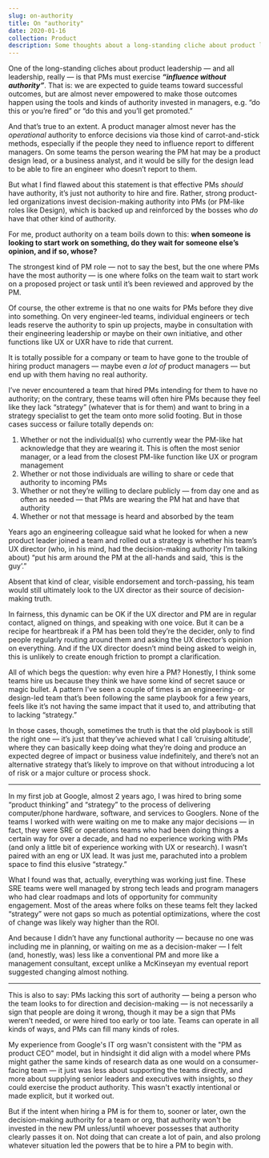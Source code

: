 ```yaml
---
slug: on-authority
title: On "authority"
date: 2020-01-16
collection: Product
description: Some thoughts about a long-standing cliche about product leadership.
---
```


One of the long-standing cliches about product leadership — and all leadership, really — is that PMs must exercise <strong><em>“influence without authority”</em></strong>. That is: we are expected to guide teams toward successful outcomes, but are almost never empowered to make those outcomes happen using the tools and kinds of authority invested in managers, e.g. “do this or you’re fired” or “do this and you’ll get promoted.”

And that’s true to an extent. A product manager almost never has the <em>operational</em> authority to enforce decisions via those kind of carrot-and-stick methods, especially if the people they need to influence report to different managers. On some teams the person wearing the PM hat may be a product design lead, or a business analyst, and it would be silly for the design lead to be able to fire an engineer who doesn’t report to them.

But what I find flawed about this statement is that effective PMs <em>should</em> have authority, it’s just not authority to hire and fire. Rather, strong product-led organizations invest decision-making authority into PMs (or PM-like roles like Design), which is backed up and reinforced by the bosses who <em>do</em> have that other kind of authority.

For me, product authority on a team boils down to this: <strong>when someone is looking to start work on something, do they wait for someone else’s opinion, and if so, whose?</strong>

The strongest kind of PM role — not to say the best, but the one where PMs have the most authority — is one where folks on the team wait to start work on a proposed project or task until it’s been reviewed and approved by the PM.

Of course, the other extreme is that no one waits for PMs before they dive into something. On very engineer-led teams, individual engineers or tech leads reserve the authority to spin up projects, maybe in consultation with their engineering leadership or maybe on their own initiative, and other functions like UX or UXR have to ride that current.

It is totally possible for a company or team to have gone to the trouble of hiring product managers —&nbsp;maybe even <em>a lot of</em> product managers — but end up with them having no real authority.

I’ve never encountered a team that hired PMs intending for them to have no authority; on the contrary, these teams will often hire PMs because they feel like they lack “strategy” (whatever that is for them) and want to bring in a strategy specialist to get the team onto more solid footing. But in those cases success or failure totally depends on:

<ol><li>Whether or not the individual(s) who currently wear the PM-like hat acknowledge that they are wearing it. This is often the most senior manager, or a lead from the closest PM-like function like UX or program management</li><li>Whether or not those individuals are willing to share or cede that authority to incoming PMs</li><li>Whether or not they’re willing to declare publicly — from day one and as often as needed — that PMs are wearing the PM hat and have that authority</li><li>Whether or not that message is heard and absorbed by the team</li></ol>

Years ago an engineering colleague said what he looked for when a new product leader joined a team and rolled out a strategy is whether his team’s UX director (who, in his mind, had the decision-making authority I’m talking about) “put his arm around the PM at the all-hands and said, ‘this is the guy’.”

Absent that kind of clear, visible endorsement and torch-passing, his team would still ultimately look to the UX director as their source of decision-making truth.

In fairness, this dynamic can be OK if the UX director and PM are in regular contact, aligned on things, and speaking with one voice. But it can be a recipe for heartbreak if a PM has been told they’re the decider, only to find people regularly routing around them and asking the UX director’s opinion on everything. And if the UX director doesn’t mind being asked to weigh in, this is unlikely to create enough friction to prompt a clarification.&nbsp;

All of which begs the question: why even hire a PM? Honestly, I think some teams hire us because they think we have some kind of secret sauce or magic bullet. A pattern I’ve seen a couple of times is an engineering- or design-led team that’s been following the same playbook for a few years, feels like it’s not having the same impact that it used to, and attributing that to lacking “strategy.”

In those cases, though, sometimes the truth is that the old playbook is still the right one — it’s just that they’ve achieved what I call ‘cruising altitude’, where they can basically keep doing what they’re doing and produce an expected degree of impact or business value indefinitely, and there’s not an alternative strategy that’s likely to improve on that without introducing a lot of risk or a major culture or process shock.

<hr class="wp-block-separator"/>

In my first job at Google, almost 2 years ago, I was hired to bring some “product thinking” and “strategy” to the process of delivering computer/phone hardware, software, and services to Googlers. None of the teams I worked with were waiting on me to make any major decisions — in fact, they were SRE or operations teams who had been doing things a certain way for over a decade, and had no experience working with PMs (and only a little bit of experience working with UX or research). I wasn’t paired with an eng or UX lead. It was just me, parachuted into a problem space to find this elusive “strategy.”

What I found was that, actually, everything was working just fine. These SRE teams were well managed by strong tech leads and program managers who had clear roadmaps and lots of opportunity for community engagement. Most of the areas where folks on these teams felt they lacked “strategy” were not gaps so much as potential optimizations, where the cost of change was likely way higher than the ROI.

And because I didn’t have any functional authority — because no one was including me in planning, or waiting on me as a decision-maker — I felt (and, honestly, was) less like a conventional PM and more like a management consultant, except unlike a McKinseyan my eventual report suggested changing almost nothing.

<hr class="wp-block-separator"/>

This is also to say: PMs lacking this sort of authority —&nbsp;being a person who the team looks to for direction and decision-making — is not necessarily a sign that people are doing it wrong, though it may be a sign that PMs weren’t needed, or were hired too early or too late. Teams can operate in all kinds of ways, and PMs can fill many kinds of roles.

My experience from Google's IT org wasn't consistent with the "PM as product CEO" model, but in hindsight it did align with a model where PMs might gather the same kinds of research data as one would on a consumer-facing team — it just was less about supporting the teams directly, and more about supplying senior leaders and executives with insights, so <em>they</em> could exercise the product authority. This wasn't exactly intentional or made explicit, but it worked out.

But if the intent when hiring a PM is for them to, sooner or later, own the decision-making authority for a team or org, that authority won't be invested in the new PM unless/until whoever possesses that authority clearly passes it on. Not doing that can create a lot of pain, and also prolong whatever situation led the powers that be to hire a PM to begin with.